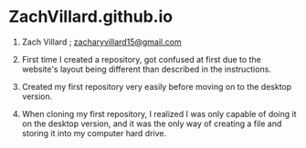 # ZachVillard.github.io

1) Zach Villard ; zacharyvillard15@gmail.com

2) First time I created a repository, got confused at first due to the website's layout 
being different than described in the instructions.

3) Created my first repository very easily before moving on to the desktop version.

4) When cloning my first repository, I realized I was only capable of doing it on 
the desktop version, and it was the only way of creating a file and 
storing it into my computer hard drive.